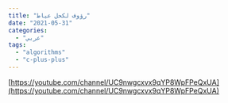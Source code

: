 ```yaml
---
title: "رؤوف لكحل عياط"
date: "2021-05-31"
categories:
  - "عربي"
tags:
  - "algorithms"
  - "c-plus-plus"
---
```


[https://youtube.com/channel/UC9nwgcxvx9qYP8WpFPeQxUA](https://youtube.com/channel/UC9nwgcxvx9qYP8WpFPeQxUA)
